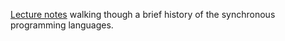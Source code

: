 [Lecture notes](https://www.informatik.uni-kiel.de/~rvh/ss20/v-synch/lectures/) walking though a brief history of the synchronous programming languages.
